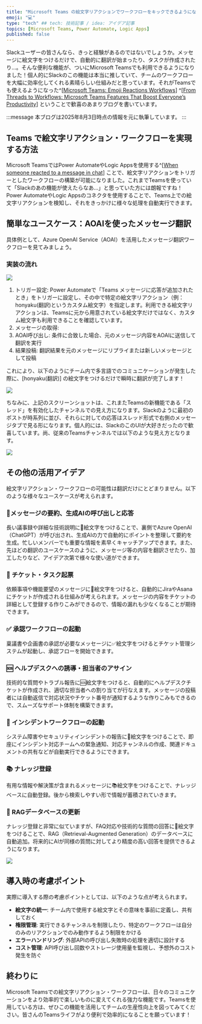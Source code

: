 ```yaml
---
title: "Microsoft Teams の絵文字リアクションでワークフローをキックできるようになったよ！"
emoji: "💻" 
type: "tech" ## tech: 技術記事 / idea: アイデア記事
topics: [Microsoft Teams, Power Automate, Logic Apps] 
published: false
---
```


Slackユーザーの皆さんなら、きっと経験があるのではないでしょうか。メッセージに絵文字をつけるだけで、自動的に翻訳が始まったり、タスクが作成されたり...。そんな便利な機能が、ついにMicrosoft Teamsでも利用できるようになりました！個人的にSlackのこの機能は本当に推していて、チームのワークフローを大幅に効率化してくれる素晴らしい仕組みだと思っています。それがTeamsでも使えるようになった^[[Microsoft Teams: Emoji Reactions Workflows](https://www.microsoft.com/ja-jp/microsoft-365/roadmap?id=498578)] ^[[From Threads to Workflows: Microsoft Teams Features That Boost Everyone’s Productivity](https://techcommunity.microsoft.com/blog/microsoftteamsblog/from-threads-to-workflows-microsoft-teams-features-that-boost-everyone%e2%80%99s-product/4430879)] ということで歓喜のあまりブログを書いています。

:::message
本ブログは2025年8月3日時点の情報を元に執筆しています。
:::

## Teams で絵文字リアクション・ワークフローを実現する方法

Microsoft TeamsではPower AutomateやLogic Appsを使用する^[[When someone reacted to a message in chat](https://learn.microsoft.com/en-us/connectors/teams/?tabs=text1%2Cdotnet&WT.mc_id=DX-MVP-5005281#when-someone-reacted-to-a-message-in-chat)] ことで、絵文字リアクションをトリガーとしたワークフローの構築が可能になりました。これまでTeamsを使っていて「Slackのあの機能が使えたらなあ...」と思っていた方には朗報ですね！Power AutomateやLogic Appsのコネクタを使用することで、Teams上での絵文字リアクションを検知し、それをきっかけに様々な処理を自動実行できます。

## 簡単なユースケース：AOAIを使ったメッセージ翻訳

具体例として、Azure OpenAI Service（AOAI）を活用したメッセージ翻訳ワークフローを見てみましょう。

### 実装の流れ

![](https://github.com/user-attachments/assets/5109e658-42ed-4a9c-9098-cb8e781facf4)

1. トリガー設定: Power Automateで「Teams メッセージに応答が追加されたとき」をトリガーに設定し、その中で特定の絵文字リアクション（例：honyaku(翻訳)というカスタム絵文字）を指定します。利用できる絵文字リアクションは、Teamsに元から用意されている絵文字だけではなく、カスタム絵文字も利用できることを確認しています。
2. メッセージの取得: 
3. AOAI呼び出し: 条件に合致した場合、元のメッセージ内容をAOAIに送信して翻訳を実行
4. 結果投稿: 翻訳結果を元のメッセージにリプライまたは新しいメッセージとして投稿

これにより、以下のようにチーム内で多言語でのコミュニケーションが発生した際に、[honyaku(翻訳)] の絵文字をつけるだけで瞬時に翻訳が完了します！

![](https://github.com/user-attachments/assets/4194a5db-4a64-4e6f-a110-239e1c6b434c)

ちなみに、上記のスクリーンショットは、これまたTeamsの新機能である「スレッド」を有効化したチャンネルでの見え方になります。Slackのように最初のポストが時系列に並び、それらに対しての応答はスレッド形式で右側のメッセージタブで見る形になります。個人的には、SlackのこのUIが大好きだったので歓喜しています。尚、従来のTeamsチャンネルでは以下のような見え方となります。

![](https://github.com/user-attachments/assets/b8c3791f-b1ad-4c66-9911-b87c73784c6e)

## その他の活用アイデア

絵文字リアクション・ワークフローの可能性は翻訳だけにとどまりません。以下のような様々なユースケースが考えられます。

### 📝メッセージの要約、生成AIの呼び出しと応答

長い議事録や詳細な技術説明に📝絵文字をつけることで、裏側でAzure OpenAI（ChatGPT）が呼び出され、生成AIの力で自動的にポイントを整理して要約を生成。忙しいメンバーでも重要な情報を素早くキャッチアップできます。また、先ほどの翻訳のユースケースのように、メッセージ等の内容を翻訳させたり、加工したりなど、アイデア次第で様々な使い道ができます。

### 🎫 チケット・タスク起票

依頼事項や機能要望のメッセージに🎫絵文字をつけると、自動的にJiraやAsanaにチケットが作成される仕組みが考えられます。メッセージの内容をチケットの詳細として登録する作りこみができるので、情報の漏れも少なくなることが期待できます。

### ✅ 承認ワークフローの起動

稟議書や企画書の承認が必要なメッセージに✅絵文字をつけるとチケット管理システムが起動し、承認フローを開始できます。

### 🆘 ヘルプデスクへの誘導・担当者のアサイン

技術的な質問やトラブル報告に🆘絵文字をつけると、自動的にヘルプデスクチケットが作成され、適切な担当者への割り当てが行なえます。メッセージの投稿者には自動返信で対応状況やチケット番号が通知するような作りこみもできるので、スムーズなサポート体制を構築できます。

### 🚨 インシデントワークフローの起動

システム障害やセキュリティインシデントの報告に🚨絵文字をつけることで、即座にインシデント対応チームへの緊急通知、対応チャンネルの作成、関連ドキュメントの共有などが自動実行できるようにできます。

### 📚 ナレッジ登録

有用な情報や解決策が含まれるメッセージに📚絵文字をつけることで、ナレッジベースに自動登録。後から検索しやすい形で情報が蓄積されていきます。

### 🧠 RAGデータベースの更新

ナレッジ登録と非常に似ていますが、FAQ対応や技術的な質問の回答に🧠絵文字をつけることで、RAG（Retrieval-Augmented Generation）のデータベースに自動追加。将来的にAIが同様の質問に対してより精度の高い回答を提供できるようになります。

![](https://github.com/user-attachments/assets/5625258f-4496-4939-baac-bb9267097648)


## 導入時の考慮ポイント

実際に導入する際の考慮ポイントとしては、以下のような点が考えられます。

- **絵文字の統一**: チーム内で使用する絵文字とその意味を事前に定義し、共有しておく
- **権限管理**: 実行できるチャンネルを制限したり、特定のワークフローは自分のみのリアクションでのみ動作するよう制限をかける
- **エラーハンドリング**: 外部APIの呼び出し失敗時の処理を適切に設計する
- **コスト管理**: API呼び出し回数やストレージ使用量を監視し、予想外のコスト発生を防ぐ

## 終わりに

Microsoft Teamsでの絵文字リアクション・ワークフローは、日々のコミュニケーションをより効率的で楽しいものに変えてくれる強力な機能です。Teamsを使用している方は、ぜひこの機能を活用してチームの生産性向上を図ってみてください。皆さんのTeamsライフがより便利で効率的になることを願っています！
